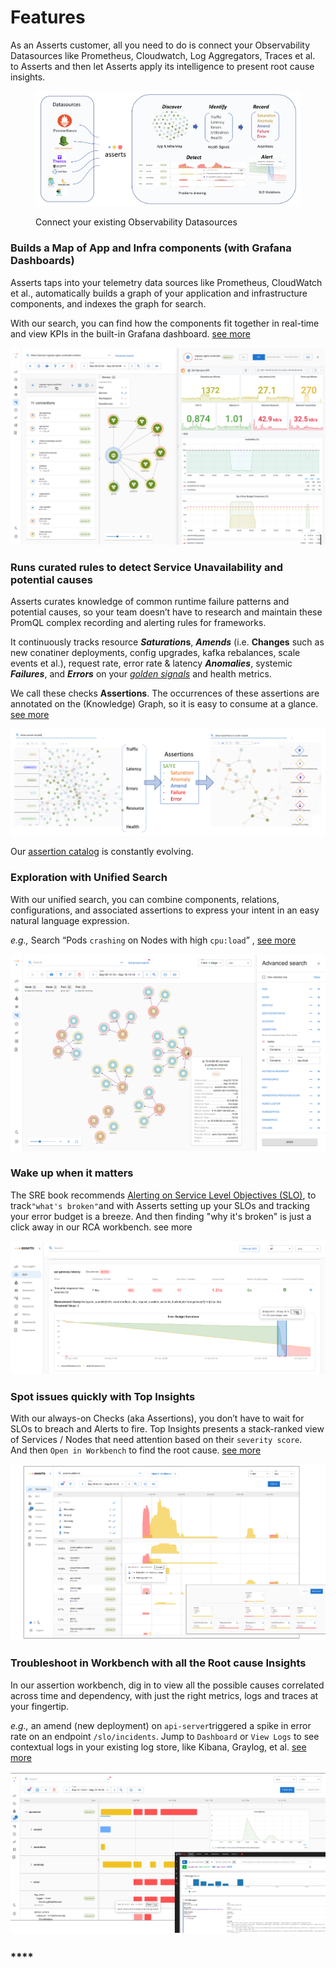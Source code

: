 # Features

As an Asserts customer, all you need to do is connect your Observability Datasources like Prometheus, Cloudwatch, Log Aggregators, Traces et al. to Asserts and then let Asserts apply its intelligence to present root cause insights.&#x20;

<figure><img src=".gitbook/assets/Screen Shot 2022-11-17 at 11.57.06 AM.png" alt=""><figcaption><p>Connect your existing Observability Datasources </p></figcaption></figure>

### **Builds a Map of App and Infra components (with Grafana Dashboards)**

Asserts taps into your telemetry data sources like Prometheus, CloudWatch et al., automatically builds a graph of your application and infrastructure components, and indexes the graph for search.

With our search, you can find how the components fit together in real-time and view KPIs in the built-in Grafana dashboard. [see more](user-guide/exploring-the-entity-graph.md)

![](<.gitbook/assets/Screen Shot 2021-09-17 at 12.30.30 AM.png>)

### Runs curated rules **to detect Service Unavailability and potential causes**

Asserts curates knowledge of common runtime failure patterns and potential causes, so your team doesn’t have to research and maintain these PromQL complex recording and alerting rules for frameworks.

It continuously tracks resource _**Saturation**_**s**, _**Amends**_ (i.e. **Changes** such as new conatiner deployments, config upgrades, kafka rebalances, scale events et al.), request rate, error rate & latency _**Anomalies**_, systemic _**Failures**_, and _**Errors**_ on your [_golden signals_](https://sre.google/sre-book/monitoring-distributed-systems/#xref\_monitoring\_golden-signals) and health metrics.

We call these checks **Assertions**. The occurrences of these assertions are annotated on the (Knowledge) Graph, so it is easy to consume at a glance. [see more](how-asserts-works/understanding-saafe-model.md)

![](.gitbook/assets/1.png)

Our [assertion catalog](assertion-catalog/overview.md) is constantly evolving.

### **Exploration with Unified Search**

With our unified search, you can combine components, relations, configurations, and associated assertions to express your intent in an easy natural language expression.

_e.g.,_ Search “Pods `crashing` on Nodes with high `cpu:load`” , [see more](https://docs.asserts.ai/user-guide/exploring-the-entity-graph#howassertsworks-wip-entityassertionstatus)

![](<.gitbook/assets/Screen Shot 2021-09-16 at 11.34.26 PM.png>)

### **Wake up when it matters**

The SRE book recommends [Alerting on Service Level Objectives (SLO)](https://sre.google/workbook/alerting-on-slos/), to track`"what's broken"`and with Asserts setting up your SLOs and tracking your error budget is a breeze. And then finding "why it's broken" is just a click away in our RCA workbench. see more

![](<.gitbook/assets/Screen Shot 2021-09-30 at 9.19.41 AM.png>)

### **Spot issues quickly with Top Insights**

With our always-on Checks (aka Assertions), you don’t have to wait for SLOs to breach and Alerts to fire. Top Insights presents a stack-ranked view of Services / Nodes that need attention based on their `severity score`. \
And then `Open in Workbench` to find the root cause. [see more](user-guide/top-insights.md)

![](<.gitbook/assets/Screen Shot 2021-09-17 at 12.32.50 AM.png>)

### **Troubleshoot in Workbench with all the Root cause Insights**&#x20;

In our assertion workbench, dig in to view all the possible causes correlated across time and dependency, with just the right metrics, logs and traces at your fingertip.

_e.g.,_ an amend (new deployment) on `api-server`triggered a spike in error rate on an endpoint `/slo/incidents`. Jump to `Dashboard` or `View Logs` to see contextual logs in your existing log store, like Kibana, Graylog, et al. [see more](user-guide/workbench.md)

![](<.gitbook/assets/Screen Shot 2021-09-17 at 12.38.03 AM.png>)

### ****

